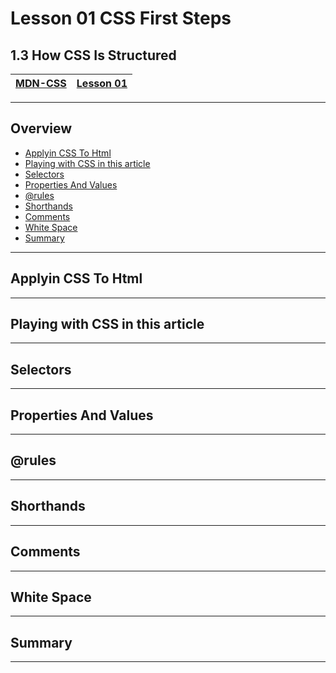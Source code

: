 # Lesson 01 CSS First Steps

## 1.3 How CSS Is Structured

|[MDN-CSS](/README.md)|[Lesson 01](../readme.md)|
|-|-|
---

## Overview

* [Applyin CSS To Html](#applyin-css-to-html)
* [Playing with CSS in this article](#playing-with-css-in-this-article)
* [Selectors](#selectors)
* [Properties And Values](#properties-and-values)
* [@rules](#rules)
* [Shorthands](#shorthands)
* [Comments](#comments)
* [White Space](#white-space)
* [Summary](#summary)

---

## Applyin CSS To Html



---

## Playing with CSS in this article



---

## Selectors



---

## Properties And Values



---

## @rules




---

## Shorthands



---

## Comments



---

## White Space



---

## Summary


---